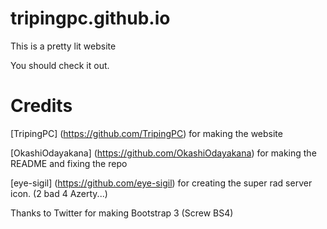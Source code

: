 # tripingpc.github.io

This is a pretty lit website

You should check it out.

# Credits
[TripingPC] (https://github.com/TripingPC) for making the website

[OkashiOdayakana] (https://github.com/OkashiOdayakana) for making the README and fixing the repo

[eye-sigil] (https://github.com/eye-sigil) for creating the super rad server icon.  (2 bad 4 Azerty...)

Thanks to Twitter for making Bootstrap 3 (Screw BS4)

